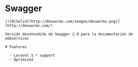 # Swagger
    
    [![N|Solid](http://devworms.com/images/devworms.png)](http://devworms.com/)
    
    Versión desatendida de Swagger 2.0 para la documentación de webservices
    
    # Features
    
      - Laravel 5.* support
      - Optimized
    
    
    


